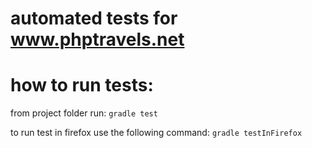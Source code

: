 # automated tests for www.phptravels.net

# how to run tests:

from project folder run: ```gradle test```

to run test in firefox use the following command: ```gradle testInFirefox```
